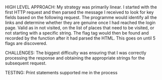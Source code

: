 HIGH LEVEL APPROACH:
My strategy was primarily linear. I started with the first HTTP request and then parsed the message I received to look for key fields based on the following request. The programme would identify all the links and determine whether they are genuine once I had reached the login page. Valid as in not visited, on the list of places that need to be visited, or not starting with a specific string. The flag tag would then be found and recorded by the function after it had parsed the HTML. This goes on until 5 flags are discovered.

CHALLENGES:
The biggest difficulty was ensuring that I was correctly processing the response and obtaining the appropriate strings for the subsequent request.

TESTING: 
Print statements supported me in the process